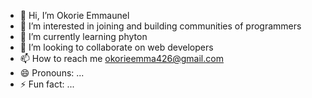 - 👋 Hi, I’m Okorie Emmaunel
- 👀 I’m interested in joining and building communities of programmers
- 🌱 I’m currently learning phyton 
- 💞️ I’m looking to collaborate on web developers
- 📫 How to reach me okorieemma426@gmail.com
- 😄 Pronouns: ...
- ⚡ Fun fact: ...

<!---
Okorie123/Okorie123 is a ✨ special ✨ repository because its `README.md` (this file) appears on your GitHub profile.
You can click the Preview link to take a look at your changes.
--->
